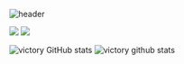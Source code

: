 <!--
**victory940209/victory940209** is a ✨ _special_ ✨ repository because its `README.md` (this file) appears on your GitHub profile.

Here are some ideas to get you started:

- 🔭 I’m currently working on ...
- 🌱 I’m currently learning ...
- 👯 I’m looking to collaborate on ...
- 🤔 I’m looking for help with ...
- 💬 Ask me about ...
- 📫 How to reach me: ...
- 😄 Pronouns: ...
- ⚡ Fun fact: ...
-->

![header](https://capsule-render.vercel.app/api?type=waving&color=0:D9C4E0,100:69a5e0&height=300&section=header&text=victoryCoding-nl-welcome&fontSize=50&fontColor=D4FFFF)


<a href="https://victory-coding.tistory.com" target="_blank"><img src="https://img.shields.io/badge/tistory-69a5e0?style=social&logo=BLOG&logoColor=69a5e0"/></a>
<img src="https://img.shields.io/badge/spring-#6DB33F?style=for-the-badge&logo=spring&logoColor=black">

![victory GitHub stats](https://github-readme-stats.vercel.app/api?username=victory940209&show_icons=true&theme=solarized-light)
![victory github stats](https://github-readme-stats.vercel.app/api?username=victory940209&show_icons=true)
